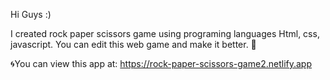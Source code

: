 Hi Guys :)

I created rock paper scissors game using programing languages Html, css, javascript.
You can edit this web game and make it better. 💖

🌀You can view this app at: https://rock-paper-scissors-game2.netlify.app
